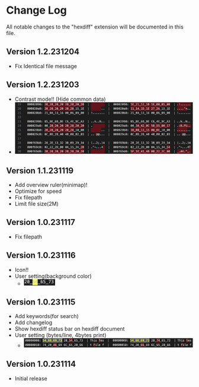 # Change Log

All notable changes to the "hexdiff" extension will be documented in this file.

## Version 1.2.231204
- Fix Identical file message

## Version 1.2.231203
- Contrast mode!! (Hide common data)
 - ![Contrast Mode](Image/231203.png)

## Version 1.1.231119
- Add overview ruler(minimap)!
- Optimize for speed
- Fix filepath
- Limit file size(2M)

## Version 1.0.231117
- Fix filepath

## Version 1.0.231116
- Icon!!
- User setting(background color)
  - ![background color](Image/231116.png)

## Version 1.0.231115
- Add keywords(for search)
- Add changelog
- Show hexdiff status bar on hexdiff document
- User setting (bytes/line, 4bytes print)
  - ![new](Image/231115.png)

## Version 1.0.231114
- Initial release